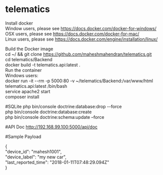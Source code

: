 # telematics
Install docker  
Window users, please see https://docs.docker.com/docker-for-windows/  
OSX users, please see https://docs.docker.com/docker-for-mac/  
Linux users, please see https://docs.docker.com/engine/installation/linux/  

Build the Docker image  
	cd ~/ && git clone https://github.com/maheshmahendran/telematics.git  
	cd telematics/Backend  
	docker build -t telematics.api:latest .  
Run the container  
Windows users:  
docker run -it --rm -p 5000:80 -v  ~/telematics/Backend:/var/www/html telematics.api:latest /bin/bash  
service apache2 start  
composer install  

#SQLite
php bin/console doctrine:database:drop --force  
php bin/console doctrine:database:create  
php bin/console doctrine:schema:update –force  

#API Doc
http://192.168.99.100:5000/api/doc

#Sample Payload

{  
"device_id": "mahesh1001",  
"device_label": "my new car",  
"last_reported_time": "2018-01-11T07:48:29.094Z"  
}  

